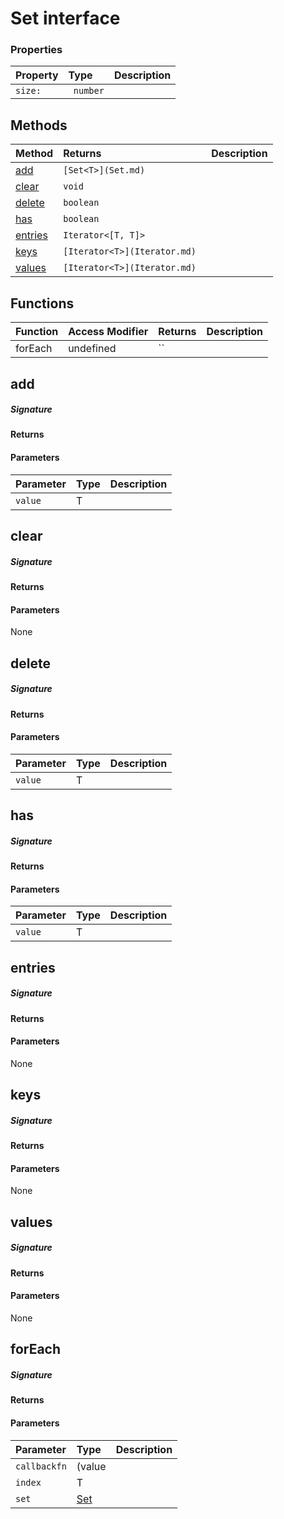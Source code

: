 # Set<T> interface





### Properties

| Property	   | Type	| Description|
|:-------------|:-------|:-----------|
|`size:`      |` number` |  |




## Methods

| Method	   |  Returns	| Description|
|:-------------|:-------|:-----------|
|[add](#add)      | `[Set<T>](Set.md) `|  |
|[clear](#clear)      | `void `|  |
|[delete](#delete)      | `boolean `|  |
|[has](#has)      | `boolean `|  |
|[entries](#entries)      | `Iterator<[T, T]> `|  |
|[keys](#keys)      | `[Iterator<T>](Iterator.md) `|  |
|[values](#values)      | `[Iterator<T>](Iterator.md) `|  |



## Functions

| Function	   | Access Modifier | Returns	| Description|
|:-------------|:----|:-------|:-----------|
|forEach      | undefined | `` |  |


## add



##### Signature

#### Returns

#### Parameters


| Parameter	   | Type    | Description |
|:-------------|:---------------|:------------|
| `value`    | T |  |


## clear



##### Signature

#### Returns

#### Parameters
None


## delete



##### Signature

#### Returns

#### Parameters


| Parameter	   | Type    | Description |
|:-------------|:---------------|:------------|
| `value`    | T |  |


## has



##### Signature

#### Returns

#### Parameters


| Parameter	   | Type    | Description |
|:-------------|:---------------|:------------|
| `value`    | T |  |


## entries



##### Signature

#### Returns

#### Parameters
None


## keys



##### Signature

#### Returns

#### Parameters
None


## values



##### Signature

#### Returns

#### Parameters
None


## forEach



##### Signature

#### Returns

#### Parameters


| Parameter	   | Type    | Description |
|:-------------|:---------------|:------------|
| `callbackfn`    | (value |  |
| `index`    | T |  |
| `set`    | [Set<T>](Set.md) |  |

